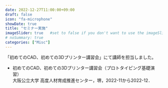 ```yaml
---
date: 2022-12-27T11:00:00+09:00
draft: false
icon: "fa-microphone"
showDate: true
title: "セミナー実施"
imageSlider: true   #set to false if you don't want to use the imageSlider but a featuredImage
# noSummary: true
categories: ["Misc"]
---
```

「初めてのCAD、初めての3Dプリンター講習会」にて講師を担当しました。

<!--more-->

* 初めてのCAD、初めての3Dプリンター講習会（プロトタイピング基礎演習）  
大阪公立大学 高度人材育成推進センター，堺，2022-11から2022-12．
